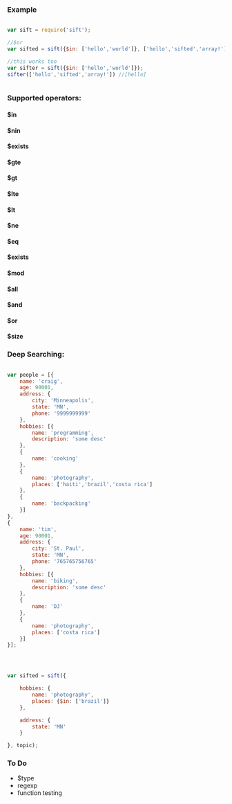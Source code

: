 
### Example

```javascript

var sift = require('sift');

//$or
var sifted = sift({$in: ['hello','world']}, ['hello','sifted','array!']); //['hello']

//this works too
var sifter = sift({$in: ['hello','world']});
sifter(['hello','sifted','array!']) //[hello]



```


### Supported operators:


#### $in

#### $nin

#### $exists

#### $gte

#### $gt

#### $lte

#### $lt

#### $ne

#### $eq

#### $exists

#### $mod

#### $all

#### $and

#### $or

#### $size


### Deep Searching:


```javascript

var people = [{
	name: 'craig',
	age: 90001,
	address: {
		city: 'Minneapolis',
		state: 'MN',
		phone: '9999999999'
	},
	hobbies: [{
		name: 'programming',
		description: 'some desc'	
	},
	{
		name: 'cooking'
	},
	{
		name: 'photography',
		places: ['haiti','brazil','costa rica']
	},
	{
		name: 'backpacking'
	}]
},
{
	name: 'tim',
	age: 90001,
	address: {
		city: 'St. Paul',
		state: 'MN',
		phone: '765765756765'
	},
	hobbies: [{
		name: 'biking',
		description: 'some desc'	
	},
	{
		name: 'DJ'
	},
	{
		name: 'photography',
		places: ['costa rica']
	}]
}];




var sifted = sift({		

	hobbies: {
		name: 'photography',
		places: {$in: ['brazil']}
	},

	address: {
		state: 'MN'
	}

}, topic);

```


### To Do

- $type
- regexp 
- function testing



